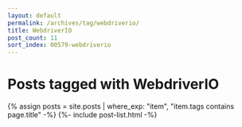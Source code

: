 ```yaml
---
layout: default
permalink: /archives/tag/webdriverio/
title: WebdriverIO
post_count: 11
sort_index: 00579-webdriverio
---
```

<h1 class="page-heading">Posts tagged with WebdriverIO</h1>
{% assign posts = site.posts | where_exp: "item", "item.tags contains page.title" -%}
{%- include post-list.html -%}
